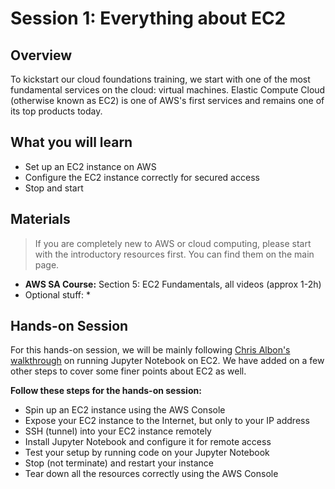 # Session 1: Everything about EC2

## Overview

To kickstart our cloud foundations training, we start with one of the most fundamental services on the cloud: virtual machines. Elastic Compute Cloud (otherwise known as EC2) is one of AWS's first services and remains one of its top products today.

## What you will learn

* Set up an EC2 instance on AWS
* Configure the EC2 instance correctly for secured access
* Stop and start 

## Materials

> If you are completely new to AWS or cloud computing, please start with the introductory resources first. You can find them on the main page.

* **AWS SA Course:** Section 5: EC2 Fundamentals, all videos (approx 1-2h)
* Optional stuff:
    * 

## Hands-on Session

For this hands-on session, we will be mainly following [Chris Albon's walkthrough](https://chrisalbon.com/aws/basics/run_project_jupyter_on_amazon_ec2/) on running Jupyter Notebook on EC2. We have added on a few other steps to cover some finer points about EC2 as well.

**Follow these steps for the hands-on session:**

* Spin up an EC2 instance using the AWS Console
* Expose your EC2 instance to the Internet, but only to your IP address
* SSH (tunnel) into your EC2 instance remotely
* Install Jupyter Notebook and configure it for remote access
* Test your setup by running code on your Jupyter Notebook
* Stop (not terminate) and restart your instance
* Tear down all the resources correctly using the AWS Console